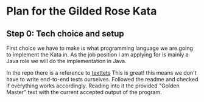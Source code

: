 # Plan for the Gilded Rose Kata

## Step 0: Tech choice and setup
First choice we have to make is what programming language we are going to implement the Kata in.
As the job position i am applying for is mainly a Java role we will do the implementation in Java.

In the repo there is a reference to [texttets](texttests/README.md) This is great! this means we don't have to write
end-to-end tests ourselves. Followed the readme and checked if everything works accordingly. Reading into it the provided
"Golden Master" text with the current accepted output of the program.